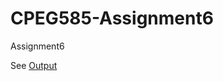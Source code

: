 # CPEG585-Assignment6
Assignment6

See [Output](https://github.com/Gypsaman/CPEG585-Assignment6/blob/master/ImageRegistration/ImageRegistration%20-%20BruteFoce%20%26%20Ransac.pdf)
      
